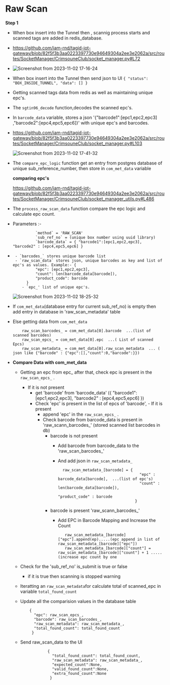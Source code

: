 # Raw Scan

**Step 1** 

   
-   When box insert into the Tunnel then , scannig process starts and scanned tags are added in redis_database.
-   https://github.com/iam-rnd/tagid-iot-gateway/blob/82f5f3b3aa0223397730e94649304a2ee3e2062a/src/routes/SocketManager/CrimsouneClub/socket_manager.py#L72
-   
     ![Screenshot from 2023-11-02 17-16-24](https://github.com/Aishwarya1307/CREATE_REACT_APP/assets/125255809/61ebc93d-d5de-44eb-a952-9f59823ec2ab)

-   When box insert into the Tunnel then send json to UI `{
                    "status": "BOX_INSIDE_TUNNEL",
                    "data": []
                }` 

-   Getting scanned tags data from redis as well as maintaining unique epc's.
-   The `sgtin96_decode` function,decodes the scanned epc's.
-   In `barcode_data` variable, stores a json '{"barcode1":[epc1,epc2,epc3] ,"barcode2":[epc4,epc5,epc6]}' with unique epc's and barcodes.
-   https://github.com/iam-rnd/tagid-iot-gateway/blob/82f5f3b3aa0223397730e94649304a2ee3e2062a/src/routes/SocketManager/CrimsouneClub/socket_manager.py#L103
   
      ![Screenshot from 2023-11-02 17-41-32](https://github.com/Aishwarya1307/CREATE_REACT_APP/assets/125255809/587ba34a-c844-43af-901e-0f6f191e3a2c)

-   The `compare_epc_logic` function get an entry from postgres database of unique sub_reference_number, then store in `com_met_data` variable

    **comparing epc's**
    
    https://github.com/iam-rnd/tagid-iot-gateway/blob/82f5f3b3aa0223397730e94649304a2ee3e2062a/src/routes/SocketManager/CrimsouneClub/socket_manager_utils.py#L486
    
-   The `process_raw_scan_data` function compare the epc logic and calculate epc count.
-   Parameters :-
  
                  `method` = 'RAW_SCAN'
                  `sub_ref_no` = (unique box number using uuid library)
                  `barcode_data` = { "barcode1":[epc1,epc2,epc3], "barcode2" : [epc4,epc5,epc6] }
    
-
       - `barcodes_` stores unique barcode list
       - `raw_scan_data` stores json, unique barcodes as key and list of epc's as values. Example:- {
                "epc": [epc1,epc2,epc3],
                "count": len(barcode_data[barcode]),
                "product_code": barcode
            }
          - `epc_' list of unique epc's.

  ![Screenshot from 2023-11-02 18-25-32](https://github.com/Aishwarya1307/CREATE_REACT_APP/assets/125255809/4d767142-7efc-459d-b3c7-1e004e45abbf)


-   If `com_met_data`(database entry for current sub_ref_no) is empty then add entry in database in 'raw_scan_metadata' table
-   Else getting data from `com_met_data`

            raw_scan_barcodes_ = com_met_data[0].barcode  ...(list of scanned barcodes)
            raw_scan_epcs_ = com_met_data[0].epc  ...( List of scanned Epcs)
            raw_scan_metadata_ = com_met_data[0].raw_scan_metadata  ... ( json like {"barcode" : {"epc":[],"count":0,"barcode":}})

  - **Compare Data with com_met_data**

    -  Getting an epc from epc_ after that, check epc is present in the `raw_scan_epcs_` .
       -  If it is not present
          -  get 'barcode' from 'barcode_data' ({ "barcode1":[epc1,epc2,epc3], "barcode2" : [epc4,epc5,epc6] })
            -  Check 'epc' is present in the list of epcs of 'barcode',
              - If it is present
                -  append 'epc' in the `raw_scan_epcs_` .
                -  Check barcode from barcode_data is present in 'raw_scann_barcodes_' (stored scanned list barcodes in db)
                   -  barcode is not present
                      -   Add barcode from barcode_data to the 'raw_scan_barcodes_'
                      -   And add json in `raw_scan_metadata_`
                       
                                raw_scan_metadata_[barcode] = {
                                                                  "epc" : barcode_data[barcode],  ...(list of epc's)
                                                                  "count" : len(barcode_data[barcode]),
                                                                  "product_code" : barcode
                                                                }  
                   -  barcode is present 'raw_scann_barcodes_' 
                      - Add EPC in Barcode Mapping and Increase the Count

                               raw_scan_metadata_[barcode]["epc"].append(ep).....(epc append in list of raw_scan_metadata_[barcode]["epc"])
                               raw_scan_metadata_[barcode]["count"] = raw_scan_metadata_[barcode]["count"] + 1 .....(increase epc count by one
      
      -   Check  for the 'sub_ref_no' is_submit is true or false
          - if it is true then scanning is stopped warning
      -   Iteratting an `raw_scan_metadata`for calculate total of scanned_epc in variable `total_found_count`
      -   Update all the comparision values in the database table
   
                  {
                    "epc": raw_scan_epcs_,
                    "barcode": raw_scan_barcodes_,
                    "raw_scan_metadata": raw_scan_metadata_,
                    "total_found_count": total_found_count
                   }
          
      -    Send raw_scan_data to the UI

                           { 
                             "total_found_count": total_found_count,
                             "raw_scan_metadata": raw_scan_metadata_,
                             "expected_count":None,
                             "valid_found_count":None,
                             "extra_found_count":None
                            }


















